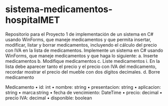 # sistema-medicamentos-hospitalMET
Repositorio para el Proyecto 1 de implementación de un sistema en C# usando WinForms, que maneje medicamentos y que permita insertar, modificar, listar y borrar medicamentos, incluyendo el cálculo del precio con IVA en la lista de medicamentos.
Implemente un sistema en C# usando WinForms, que maneje medicamentos y que 
haga lo siguiente:
a. Inserte medicamentos
b. Modifique medicamentos
c. Liste medicamentos
i. En la lista debe aparecer tanto el precio y el precio con IVA del 
medicamento, recordar mostrar el precio del mueble con dos dígitos
decimales.
d. Borre medicamento

Medicamento
• id: int
• nombre: string
• presentacion: string
• aplicacion: string
• marca:string
• fecha de vencimiento: DateTime
• precio: decimal
• precio IVA: decimal
• disponible: boolean
